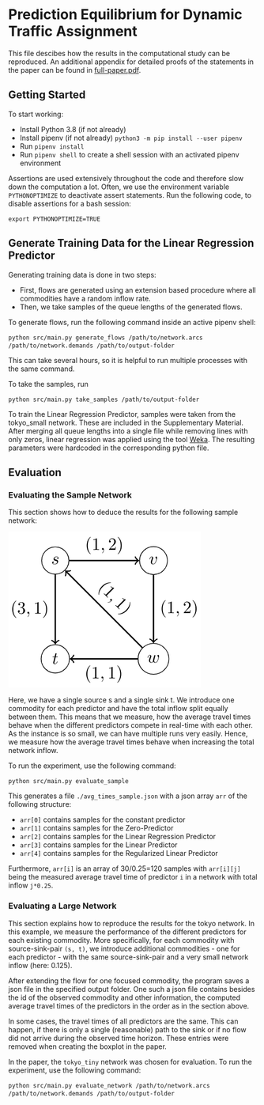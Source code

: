 # Prediction Equilibrium for Dynamic Traffic Assignment

This file descibes how the results in the computational study can be reproduced.
An additional appendix for detailed proofs of the statements in the paper
can be found in [full-paper.pdf](full-paper.pdf).

## Getting Started

To start working:

* Install Python 3.8 (if not already)
* Install pipenv (if not already) `python3 -m pip install --user pipenv`
* Run `pipenv install`
* Run `pipenv shell` to create a shell session with an activated pipenv environment

Assertions are used extensively throughout the code and therefore slow down the computation a lot.
Often, we use the environment variable `PYTHONOPTIMIZE` to deactivate assert statements.
Run the following code, to disable assertions for a bash session:
```
export PYTHONOPTIMIZE=TRUE
```

## Generate Training Data for the Linear Regression Predictor

Generating training data is done in two steps:
* First, flows are generated using an extension based procedure where all commodities have a random inflow rate.
* Then, we take samples of the queue lengths of the generated flows.

To generate flows, run the following command inside an active pipenv shell:
```
python src/main.py generate_flows /path/to/network.arcs /path/to/network.demands /path/to/output-folder
```
This can take several hours, so it is helpful to run multiple processes with the same command.


To take the samples, run
```
python src/main.py take_samples /path/to/output-folder
```

To train the Linear Regression Predictor, samples were taken from the tokyo_small network.
These are included in the Supplementary Material.
After merging all queue lengths into a single file while removing lines with only zeros,
linear regression was applied using the tool [Weka](https://www.cs.waikato.ac.nz/ml/weka/).
The resulting parameters were hardcoded in the corresponding python file.

## Evaluation

### Evaluating the Sample Network

This section shows how to deduce the results for the following sample network:

![Sample Network](data/sample_network.png)

Here, we have a single source s and a single sink t.
We introduce one commodity for each predictor and have the total inflow split equally between them.
This means that we measure, how the average travel times behave
when the different predictors compete in real-time with each other.
As the instance is so small, we can have multiple runs very easily.
Hence, we measure how the average travel times behave when increasing the total network inflow.

To run the experiment, use the following command:
```
python src/main.py evaluate_sample
```
This generates a file `./avg_times_sample.json` with a json array `arr` of the following structure:
* `arr[0]` contains samples for the constant predictor
* `arr[1]` contains samples for the Zero-Predictor
* `arr[2]` contains samples for the Linear Regression Predictor
* `arr[3]` contains samples for the Linear Predictor
* `arr[4]` contains samples for the Regularized Linear Predictor

Furthermore, `arr[i]` is an array of 30/0.25=120 samples with `arr[i][j]` being
the measured average travel time of predictor `i`
in a network with total inflow `j*0.25`.


### Evaluating a Large Network

This section explains how to reproduce the results for the tokyo network.
In this example, we measure the performance of the different predictors for each existing commodity.
More specifically, for each commodity with source-sink-pair `(s, t)`, we introduce 
additional commodities - one for each predictor - with the same source-sink-pair and
a very small network inflow (here: 0.125).

After extending the flow for one focused commodity, the program saves a json file in the
specified output folder.
One such a json file contains besides the id of the observed commodity and other information,
the computed average travel times of the predictors in the order as in the section above. 

In some cases, the travel times of all predictors are the same.
This can happen, if there is only a single (reasonable) path to the sink or if no flow did not arrive
during the observed time horizon.
These entries were removed when creating the boxplot in the paper.

In the paper, the `tokyo_tiny` network was chosen for evaluation.
To run the experiment, use the following command:
```
python src/main.py evaluate_network /path/to/network.arcs /path/to/network.demands /path/to/output-folder
```
